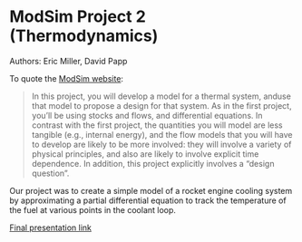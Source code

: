 # ModSim Project 2 (Thermodynamics)

Authors: Eric Miller, David Papp

To quote the <a href="https://drive.google.com/file/d/0B_v9vZGuyTRLZWcySzVYQ2ZtdDA/view">ModSim website</a>:

>In this project, you will develop a model for a thermal system, anduse that model to propose a design for that system. As in the first project, you’ll be using stocks and flows, and differential equations. In contrast with the first project, the quantities you will model are less tangible (e.g., internal energy), and the flow models that you will have to develop are likely to be more involved: they will involve a variety of physical principles, and also are likely to involve explicit time dependence. In addition, this project explicitly involves a “design question”.


Our project was to create a simple model of a rocket engine cooling system by approximating a partial differential equation to track the temperature of the fuel at various points in the coolant loop.

<a href="https://drive.google.com/open?id=1DcHOMGkj0PbQcHCe7V9GbDyy6zWFORssmMZWkm-eHUc">Final presentation link</a>

